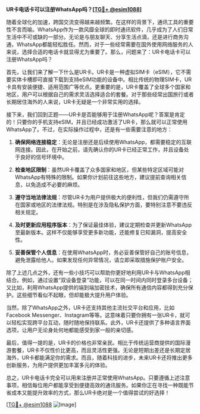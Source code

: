 **UR卡电话卡可以注册WhatsApp吗？[[TG💪+ @esim1088](https://t.me/s/esim1088)]**

随着全球化的加速，跨国交流变得越来越频繁。在这样的背景下，通讯工具的重要性不言而喻。WhatsApp作为一款风靡全球的即时通讯软件，几乎成为了人们日常生活中不可或缺的一部分。无论是与朋友聊天、分享生活点滴，还是进行商务沟通，WhatsApp都能轻松胜任。然而，对于一些经常需要在国外使用网络服务的人来说，选择合适的电话卡就显得尤为重要了。那么，问题来了：UR卡电话卡可以注册WhatsApp吗？

首先，让我们来了解一下什么是UR卡。UR卡是一种虚拟SIM卡（eSIM），它不需要实体卡槽即可直接下载到支持eSIM功能的设备中。相比传统的物理SIM卡，UR卡具有安装便捷、适用范围广等优点。更重要的是，UR卡覆盖了全球多个国家和地区，用户可以根据自己的需求灵活选择适合的套餐。对于那些经常出国旅行或者长期居住海外的人来说，UR卡无疑是一个非常实用的选择。

接下来，我们回到正题——UR卡是否能够用于注册WhatsApp呢？答案是肯定的！只要你的手机支持eSIM，并且已经成功激活了UR卡，那么就可以正常使用WhatsApp了。不过，在实际操作过程中，还是有一些需要注意的地方：

1. **确保网络连接稳定**：无论是注册还是后续使用WhatsApp，都需要稳定的互联网连接。因此，在开始之前，请先确认你的UR卡已经正常工作，并且设备处于良好的信号环境中。
   
2. **检查地区限制**：虽然UR卡覆盖了众多国家和地区，但某些特定区域可能对WhatsApp有特殊的限制。如果你计划前往这些地方，建议提前查询相关信息，以免造成不必要的麻烦。

3. **遵守当地法律法规**：尽管UR卡为用户提供极大的便利性，但我们仍需遵守所在国家或地区的法律法规。特别是在涉及隐私保护方面，要特别注意不要违反相关规定。

4. **及时更新应用程序版本**：为了保证最佳体验，建议定期检查并更新WhatsApp至最新版本。这样不仅能够享受更多新功能，还能修复已知漏洞，提高安全性。

5. **妥善保管个人信息**：在使用WhatsApp时，务必妥善保管好自己的账号信息，避免泄露给他人。如果发现任何异常情况，请立即采取措施保护账户安全。

除了上述几点之外，还有一些小技巧可以帮助你更好地利用UR卡与WhatsApp相结合。例如，通过设置“双设备登录”功能，可以在同一时间内同时登录多台设备；又比如，利用WhatsApp提供的端到端加密技术，确保所有通信内容都得到充分保护。这些细节看似不起眼，但却能极大提升用户体验。

当然，除了WhatsApp之外，UR卡还支持其他主流社交平台和应用，比如Facebook Messenger、Instagram等等。这意味着只要你拥有一张UR卡，就可以轻松实现跨平台互动，随时随地保持联系。此外，UR卡还提供了多种语言界面选项，让用户无论身处何地都能感受到家一般的亲切感。

最后，值得一提的是，UR卡的价格也非常亲民。相比于传统运营商提供的国际漫游套餐，UR卡不仅性价比更高，而且灵活性更强。无论是短期出差还是长期定居海外，UR卡都能满足你的需求。而且，随着科技的进步，未来UR卡还将推出更多创新服务，为用户提供更加丰富多元的体验。

总之，UR卡电话卡完全可以用来注册并正常使用WhatsApp。只要遵循上述注意事项，相信每位用户都能享受到便捷高效的通讯服务。如果你正在寻找一种既能节省成本又能提升效率的方式，那么UR卡绝对是一个值得尝试的好选择！

[[TG💪+ @esim1088](https://t.me/s/esim1088) ![Image](https://i.postimg.cc/4NQfJmqS/Snipaste-2025-05-13-00-14-12.png)]